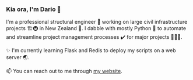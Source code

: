 ### Kia ora, I'm Dario 👋

I'm a professional structural engineer 👷 working on large civil infrastructure projects 🏗️🚇 in New Zealand 🥝. I dabble with mostly Python 🐍 to automate and streamline project management processes ✔️ for major projects 👨🏻‍💻.

✨ I'm currently learning Flask and Redis to deploy my scripts on a web server 🌏.

📫 You can reach out to me through [my website](https://dariobauer.net).

